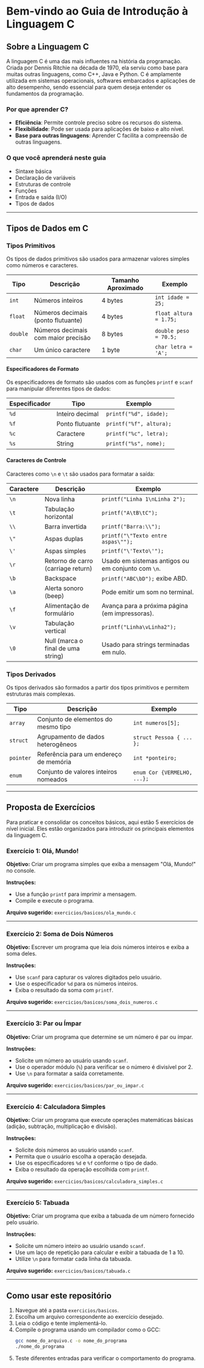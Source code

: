 # Bem-vindo ao Guia de Introdução à Linguagem C

## Sobre a Linguagem C

A linguagem C é uma das mais influentes na história da programação. Criada por Dennis Ritchie na década de 1970, ela serviu como base para muitas outras linguagens, como C++, Java e Python. C é amplamente utilizada em sistemas operacionais, softwares embarcados e aplicações de alto desempenho, sendo essencial para quem deseja entender os fundamentos da programação.

### Por que aprender C?
- **Eficiência**: Permite controle preciso sobre os recursos do sistema.
- **Flexibilidade**: Pode ser usada para aplicações de baixo e alto nível.
- **Base para outras linguagens**: Aprender C facilita a compreensão de outras linguagens.

### O que você aprenderá neste guia
- Sintaxe básica
- Declaração de variáveis
- Estruturas de controle
- Funções
- Entrada e saída (I/O)
- Tipos de dados

---

## Tipos de Dados em C

### Tipos Primitivos
Os tipos de dados primitivos são usados para armazenar valores simples como números e caracteres.

| Tipo     | Descrição                       | Tamanho Aproximado | Exemplo          |
|----------|---------------------------------|--------------------|------------------|
| `int`    | Números inteiros               | 4 bytes            | `int idade = 25;` |
| `float`  | Números decimais (ponto flutuante) | 4 bytes         | `float altura = 1.75;` |
| `double` | Números decimais com maior precisão | 8 bytes       | `double peso = 70.5;` |
| `char`   | Um único caractere             | 1 byte             | `char letra = 'A';` |

#### Especificadores de Formato
Os especificadores de formato são usados com as funções `printf` e `scanf` para manipular diferentes tipos de dados:

| Especificador | Tipo              | Exemplo                |
|---------------|-------------------|------------------------|
| `%d`          | Inteiro decimal   | `printf("%d", idade);` |
| `%f`          | Ponto flutuante   | `printf("%f", altura);` |
| `%c`          | Caractere         | `printf("%c", letra);` |
| `%s`          | String            | `printf("%s", nome);`  |

#### Caracteres de Controle
Caracteres como `\n` e `\t` são usados para formatar a saída:

| Caractere | Descrição                          | Exemplo                        |
|-----------|------------------------------------|--------------------------------|
| `\n`      | Nova linha                         | `printf("Linha 1\nLinha 2");`  |
| `\t`      | Tabulação horizontal               | `printf("A\tB\tC");`           |
| `\\`      | Barra invertida                    | `printf("Barra:\\");`          |
| `\"`      | Aspas duplas                       | `printf("\"Texto entre aspas\"");` |
| `\'`      | Aspas simples                      | `printf("\'Texto\'");`         |
| `\r`      | Retorno de carro (carriage return) | Usado em sistemas antigos ou em conjunto com `\n`. |
| `\b`      | Backspace                          | `printf("ABC\bD");` exibe ABD. |
| `\a`      | Alerta sonoro (beep)               | Pode emitir um som no terminal.|
| `\f`      | Alimentação de formulário          | Avança para a próxima página (em impressoras). |
| `\v`      | Tabulação vertical                 | `printf("Linha\vLinha2");`     |
| `\0`      | Null (marca o final de uma string) | Usado para strings terminadas em nulo. |


### Tipos Derivados
Os tipos derivados são formados a partir dos tipos primitivos e permitem estruturas mais complexas.

| Tipo         | Descrição                                 | Exemplo                    |
|--------------|-----------------------------------------|----------------------------|
| `array`      | Conjunto de elementos do mesmo tipo      | `int numeros[5];`          |
| `struct`     | Agrupamento de dados heterogêneos        | `struct Pessoa { ... };`   |
| `pointer`    | Referência para um endereço de memória   | `int *ponteiro;`           |
| `enum`       | Conjunto de valores inteiros nomeados    | `enum Cor {VERMELHO, ...};` |

---

## Proposta de Exercícios

Para praticar e consolidar os conceitos básicos, aqui estão 5 exercícios de nível inicial. Eles estão organizados para introduzir os principais elementos da linguagem C.

### Exercício 1: Olá, Mundo!
**Objetivo:** Criar um programa simples que exiba a mensagem "Olá, Mundo!" no console.

**Instruções:**
- Use a função `printf` para imprimir a mensagem.
- Compile e execute o programa.

**Arquivo sugerido:** `exercicios/basicos/ola_mundo.c`

---

### Exercício 2: Soma de Dois Números
**Objetivo:** Escrever um programa que leia dois números inteiros e exiba a soma deles.

**Instruções:**
- Use `scanf` para capturar os valores digitados pelo usuário.
- Use o especificador `%d` para os números inteiros.
- Exiba o resultado da soma com `printf`.

**Arquivo sugerido:** `exercicios/basicos/soma_dois_numeros.c`

---

### Exercício 3: Par ou Ímpar
**Objetivo:** Criar um programa que determine se um número é par ou ímpar.

**Instruções:**
- Solicite um número ao usuário usando `scanf`.
- Use o operador módulo (`%`) para verificar se o número é divisível por 2.
- Use `\n` para formatar a saída corretamente.

**Arquivo sugerido:** `exercicios/basicos/par_ou_impar.c`

---

### Exercício 4: Calculadora Simples
**Objetivo:** Criar um programa que execute operações matemáticas básicas (adição, subtração, multiplicação e divisão).

**Instruções:**
- Solicite dois números ao usuário usando `scanf`.
- Permita que o usuário escolha a operação desejada.
- Use os especificadores `%d` e `%f` conforme o tipo de dado.
- Exiba o resultado da operação escolhida com `printf`.

**Arquivo sugerido:** `exercicios/basicos/calculadora_simples.c`

---

### Exercício 5: Tabuada
**Objetivo:** Criar um programa que exiba a tabuada de um número fornecido pelo usuário.

**Instruções:**
- Solicite um número inteiro ao usuário usando `scanf`.
- Use um laço de repetição para calcular e exibir a tabuada de 1 a 10.
- Utilize `\n` para formatar cada linha da tabuada.

**Arquivo sugerido:** `exercicios/basicos/tabuada.c`

---

## Como usar este repositório

1. Navegue até a pasta `exercicios/basicos`.
2. Escolha um arquivo correspondente ao exercício desejado.
3. Leia o código e tente implementá-lo.
4. Compile o programa usando um compilador como o GCC:
   ```bash
   gcc nome_do_arquivo.c -o nome_do_programa
   ./nome_do_programa
   ```
5. Teste diferentes entradas para verificar o comportamento do programa.


